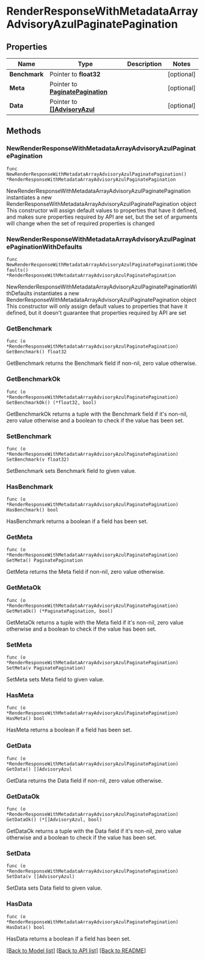 # RenderResponseWithMetadataArrayAdvisoryAzulPaginatePagination

## Properties

Name | Type | Description | Notes
------------ | ------------- | ------------- | -------------
**Benchmark** | Pointer to **float32** |  | [optional] 
**Meta** | Pointer to [**PaginatePagination**](PaginatePagination.md) |  | [optional] 
**Data** | Pointer to [**[]AdvisoryAzul**](AdvisoryAzul.md) |  | [optional] 

## Methods

### NewRenderResponseWithMetadataArrayAdvisoryAzulPaginatePagination

`func NewRenderResponseWithMetadataArrayAdvisoryAzulPaginatePagination() *RenderResponseWithMetadataArrayAdvisoryAzulPaginatePagination`

NewRenderResponseWithMetadataArrayAdvisoryAzulPaginatePagination instantiates a new RenderResponseWithMetadataArrayAdvisoryAzulPaginatePagination object
This constructor will assign default values to properties that have it defined,
and makes sure properties required by API are set, but the set of arguments
will change when the set of required properties is changed

### NewRenderResponseWithMetadataArrayAdvisoryAzulPaginatePaginationWithDefaults

`func NewRenderResponseWithMetadataArrayAdvisoryAzulPaginatePaginationWithDefaults() *RenderResponseWithMetadataArrayAdvisoryAzulPaginatePagination`

NewRenderResponseWithMetadataArrayAdvisoryAzulPaginatePaginationWithDefaults instantiates a new RenderResponseWithMetadataArrayAdvisoryAzulPaginatePagination object
This constructor will only assign default values to properties that have it defined,
but it doesn't guarantee that properties required by API are set

### GetBenchmark

`func (o *RenderResponseWithMetadataArrayAdvisoryAzulPaginatePagination) GetBenchmark() float32`

GetBenchmark returns the Benchmark field if non-nil, zero value otherwise.

### GetBenchmarkOk

`func (o *RenderResponseWithMetadataArrayAdvisoryAzulPaginatePagination) GetBenchmarkOk() (*float32, bool)`

GetBenchmarkOk returns a tuple with the Benchmark field if it's non-nil, zero value otherwise
and a boolean to check if the value has been set.

### SetBenchmark

`func (o *RenderResponseWithMetadataArrayAdvisoryAzulPaginatePagination) SetBenchmark(v float32)`

SetBenchmark sets Benchmark field to given value.

### HasBenchmark

`func (o *RenderResponseWithMetadataArrayAdvisoryAzulPaginatePagination) HasBenchmark() bool`

HasBenchmark returns a boolean if a field has been set.

### GetMeta

`func (o *RenderResponseWithMetadataArrayAdvisoryAzulPaginatePagination) GetMeta() PaginatePagination`

GetMeta returns the Meta field if non-nil, zero value otherwise.

### GetMetaOk

`func (o *RenderResponseWithMetadataArrayAdvisoryAzulPaginatePagination) GetMetaOk() (*PaginatePagination, bool)`

GetMetaOk returns a tuple with the Meta field if it's non-nil, zero value otherwise
and a boolean to check if the value has been set.

### SetMeta

`func (o *RenderResponseWithMetadataArrayAdvisoryAzulPaginatePagination) SetMeta(v PaginatePagination)`

SetMeta sets Meta field to given value.

### HasMeta

`func (o *RenderResponseWithMetadataArrayAdvisoryAzulPaginatePagination) HasMeta() bool`

HasMeta returns a boolean if a field has been set.

### GetData

`func (o *RenderResponseWithMetadataArrayAdvisoryAzulPaginatePagination) GetData() []AdvisoryAzul`

GetData returns the Data field if non-nil, zero value otherwise.

### GetDataOk

`func (o *RenderResponseWithMetadataArrayAdvisoryAzulPaginatePagination) GetDataOk() (*[]AdvisoryAzul, bool)`

GetDataOk returns a tuple with the Data field if it's non-nil, zero value otherwise
and a boolean to check if the value has been set.

### SetData

`func (o *RenderResponseWithMetadataArrayAdvisoryAzulPaginatePagination) SetData(v []AdvisoryAzul)`

SetData sets Data field to given value.

### HasData

`func (o *RenderResponseWithMetadataArrayAdvisoryAzulPaginatePagination) HasData() bool`

HasData returns a boolean if a field has been set.


[[Back to Model list]](../README.md#documentation-for-models) [[Back to API list]](../README.md#documentation-for-api-endpoints) [[Back to README]](../README.md)


